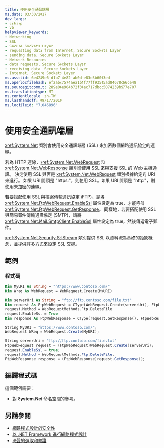 ```yaml
---
title: 使用安全通訊端層
ms.date: 03/30/2017
dev_langs:
- csharp
- vb
helpviewer_keywords:
- Networking
- SSL
- Secure Sockets Layer
- requesting data from Internet, Secure Sockets Layer
- sending data, Secure Sockets Layer
- Network Resources
- data requests, Secure Sockets Layer
- receiving data, Secure Sockets Layer
- Internet, Secure Sockets Layer
ms.assetid: 6e4289e6-d1b7-4e82-ab0d-e83e3b6063ed
ms.openlocfilehash: ef2abc7574aea1b4f77ff93545ad84678c66ce48
ms.sourcegitcommit: 289e06e904b72f34ac717dbcc5074239b977e707
ms.translationtype: MT
ms.contentlocale: zh-TW
ms.lasthandoff: 09/17/2019
ms.locfileid: "71046896"
---
```

# <a name="using-secure-sockets-layer"></a>使用安全通訊端層
<xref:System.Net> 類別會使用安全通訊端層 (SSL) 來加密數個網路通訊協定的連線。  
  
 若為 HTTP 連線，<xref:System.Net.WebRequest> 和 <xref:System.Net.WebResponse> 類別會使用 SSL 來與支援 SSL 的 Web 主機通訊。 決定使用 SSL 與否是 <xref:System.Net.WebRequest> 類別根據給定的 URI 來進行。 如果 URI 開頭是 "https:"，則使用 SSL。如果 URI 開頭是 "http:"，則使用未加密的連線。  
  
 若要搭配使用 SSL 與檔案傳輸通訊協定 (FTP)，請將 <xref:System.Net.FtpWebRequest.EnableSsl> 屬性設定為 true，才能呼叫 <xref:System.Net.FtpWebRequest.GetResponse>。 同樣地，若要搭配使用 SSL 與簡易郵件傳輸通訊協定 (SMTP)，請將 <xref:System.Net.Mail.SmtpClient.EnableSsl> 屬性設定為 true，然後傳送電子郵件。  
  
 <xref:System.Net.Security.SslStream> 類別提供 SSL 以資料流為基礎的抽象概念，並提供許多方式來設定 SSL 交握。  
  
## <a name="example"></a>範例  
  
### <a name="code"></a>程式碼  
  
```vb  
Dim MyURI As String = "https://www.contoso.com/"  
Dim Wreq As WebRequest = WebRequest.Create(MyURI)  
  
Dim serverUri As String = "ftp://ftp.contoso.com/file.txt"  
Dim request As FtpWebRequest = CType(WebRequest.Create(serverUri), FtpWebRequest)  
request.Method = WebRequestMethods.Ftp.DeleteFile  
request.EnableSsl = True  
Dim response As FtpWebResponse = CType(request.GetResponse(), FtpWebResponse)  
```  
  
```csharp  
String MyURI = "https://www.contoso.com/";  
WebRequest WReq = WebRequest.Create(MyURI);  
  
String serverUri = "ftp://ftp.contoso.com/file.txt"  
FtpWebRequest request = (FtpWebRequest)WebRequest.Create(serverUri);  
request.EnableSsl = true;  
request.Method = WebRequestMethods.Ftp.DeleteFile;  
FtpWebResponse response = (FtpWebResponse)request.GetResponse();  
```  
  
## <a name="compiling-the-code"></a>編譯程式碼  
 這個範例需要：  
  
- 對 **System.Net** 命名空間的參考。  
  
## <a name="see-also"></a>另請參閱

- [網路程式設計的安全性](security-in-network-programming.md)
- [以 .NET Framework 進行網路程式設計](index.md)
- [憑證的選取和驗證](certificate-selection-and-validation.md)
